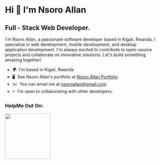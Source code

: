 Hi 👋 I'm Nsoro Allan 
==========================

Full - Stack Web Developer.
-----------------------------

I'm Nsoro Allan, a passionate software developer based in Kigali, Rwanda. I specialize in web development, mobile development, and desktop application development. I'm always excited to contribute to open-source projects and collaborate on innovative solutions. Let's build something amazing together!

* 🌍  I'm based in Kigali, Rwanda
* 🖥️  See Nsoro Allan's portfolio at [Nsoro Allan Portfolio](http://nsoroallan.com)
* ✉️  You can email me at [nsoroallan@gmail.com](mailto:nsoroallan@gmail.com)
* ⚡  I'm open to collaborating with other developers.

### HelpMe Out On:
<a href="https://www.ko-fi.com/allancorp"><img src="https://storage.ko-fi.com/cdn/kofi2.png?v=3" width="150"/></a>
